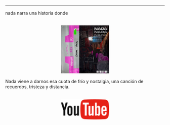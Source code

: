 ---

nada narra una historia donde
<div align="center">
  <br>
  <img src="/images/nada.png" alt="nada Cover" width="30%">
  <br>
</div>
<div class="spotifyTextStuff">
  

Nada viene a darnos esa cuota de frío y nostalgia, una canción de recuerdos, tristeza y distancia.

  <a href="https://www.youtube.com/watch?v=k90RF4IKLNE">
    <div class="hyperFollowDspLink">
      <div>
        <div align="center">
          <br>
            <img src="/images/page/Youtube.svg" width="30%">
          <br>
        </div>
          <span class="pageButton">
            <div style="float:right;line-height: 40px;">
              <i class="fa fa-angle-double-right" aria-hidden="true"></i>
            </div>
            <div style="float:right;font-size:17px;margin-top:2px;font-weight:bold;margin-right:10px;line-height: 40px;">
            </div>
          </span>
      </div>
    </div>
  </a>
</div>
